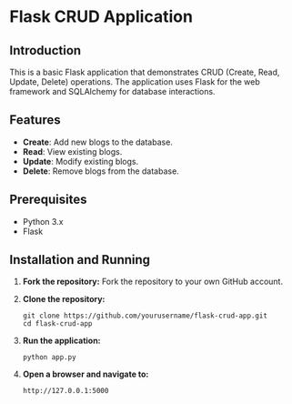 # Flask CRUD Application

## Introduction

This is a basic Flask application that demonstrates CRUD (Create, Read, Update, Delete) operations. The application uses Flask for the web framework and SQLAlchemy for database interactions.

## Features

- **Create**: Add new blogs to the database.
- **Read**: View existing blogs.
- **Update**: Modify existing blogs.
- **Delete**: Remove blogs from the database.

## Prerequisites

- Python 3.x
- Flask

## Installation and Running

1. **Fork the repository:**
   Fork the repository to your own GitHub account.

2. **Clone the repository:**
    ```
    git clone https://github.com/yourusername/flask-crud-app.git
    cd flask-crud-app
    ```

3. **Run the application:**
    ```
    python app.py
    ```

4. **Open a browser and navigate to:**
    ```
    http://127.0.0.1:5000
